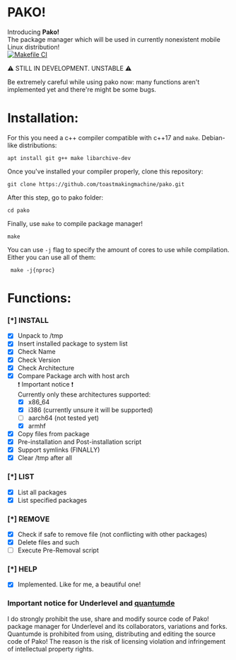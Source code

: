 # PAKO!

Introducing **Pako!**  
The package manager which will be used in currently nonexistent mobile Linux distribution!  
[![Makefile CI](https://github.com/toastmakingmachine/pako/actions/workflows/makefile.yml/badge.svg?branch=main)](https://github.com/toastmakingmachine/pako/actions/workflows/makefile.yml)  

  
:warning: STILL IN DEVELOPMENT. UNSTABLE :warning: 

Be extremely careful while using pako now: many functions aren't implemented yet and there're might be some bugs.

# Installation:
For this you need a c++ compiler compatible with c++17 and ```make```. 
Debian-like distributions:
```
apt install git g++ make libarchive-dev
```
Once you've installed your compiler properly, clone this repository:
```
git clone https://github.com/toastmakingmachine/pako.git
```
After this step, go to pako folder:
```
cd pako
```
Finally, use ``make`` to compile package manager!
```
make
```
 
 You can use ``-j`` flag to specify the  amount of cores to use while compilation. Either you can use all of them:
```
 make -j{nproc}
```

# Functions:

### [*] INSTALL
- [x] Unpack to /tmp
- [x] Insert installed package to system list
- [x] Check Name
- [x] Check Version
- [x] Check Architecture
- [x] Compare Package arch with host arch  
	 :exclamation: Important notice :exclamation:  
	 Currently only these architectures supported:
	- [x] x86_64
	- [x] i386 (currently unsure it will be supported)
	- [ ] aarch64 (not tested yet)
	- [x] armhf
- [x] Copy files from package
- [x] Pre-installation and Post-installation script
- [X] Support symlinks (FINALLY)
- [x] Clear /tmp after all
### [*] LIST
- [x] List all packages
- [x] List specified packages
### [*] REMOVE
- [x] Check if safe to remove file (not conflicting with other packages)
- [x] Delete files and such
- [ ] Execute Pre-Removal script
### [*] HELP
 - [x] Implemented. Like for me, a beautiful one!

### Important notice for Underlevel and [quantumde](https://github.com/quantumde)

I do strongly prohibit the use, share and modify source code of Pako! package manager for Underlevel and its collaborators, variations and forks. Quantumde is prohibited from using, distributing and editing the source code of Pako! The reason is the risk of licensing violation and infringement of intellectual property rights.


